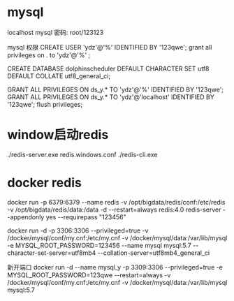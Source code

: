 
# mysql
localhost mysql
密码: root/123123

mysql 权限
CREATE USER 'ydz'@'%' IDENTIFIED BY '123qwe';
grant all privileges on *.* to 'ydz'@'%' ;


CREATE DATABASE dolphinscheduler DEFAULT CHARACTER SET utf8 DEFAULT COLLATE utf8_general_ci;

 GRANT ALL PRIVILEGES ON ds_y.* TO 'ydz'@'%' IDENTIFIED BY '123qwe';
GRANT ALL PRIVILEGES ON ds_y.* TO 'ydz'@'localhost' IDENTIFIED BY '123qwe';
flush privileges;


# window启动redis
./redis-server.exe redis.windows.conf
./redis-cli.exe

# docker redis
docker run -p 6379:6379 --name redis -v /opt/bigdata/redis/conf:/etc/redis -v /opt/bigdata/redis/data:/data -d --restart=always redis:4.0  redis-server --appendonly yes --requirepass "123456"

 docker run -d -p 3306:3306 --privileged=true -v /docker/mysql/conf/my.cnf:/etc/my.cnf -v /docker/mysql/data:/var/lib/mysql -e MYSQL_ROOT_PASSWORD=123456 --name mysql mysql:5.7 --character-set-server=utf8mb4 --collation-server=utf8mb4_general_ci

新开端口
docker run -d --name mysql_y      -p 3309:3306 --privileged=true      -e MYSQL_ROOT_PASSWORD=123qwe      --restart=always -v /docker/mysql/conf/my.cnf:/etc/my.cnf -v /docker/mysql/data:/var/lib/mysql      mysql:5.7

